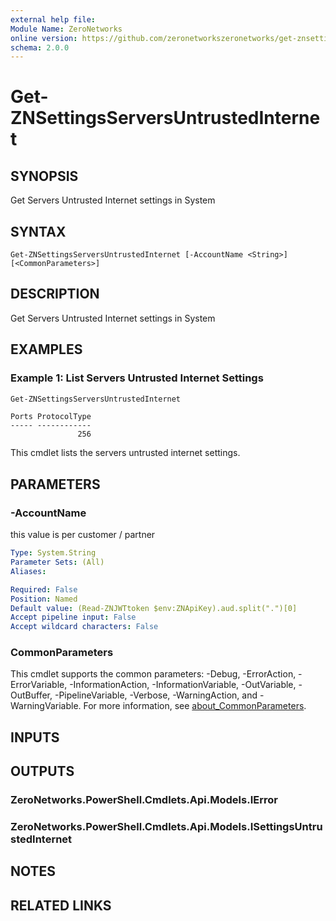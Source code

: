 ```yaml
---
external help file:
Module Name: ZeroNetworks
online version: https://github.com/zeronetworkszeronetworks/get-znsettingsserversuntrustedinternet
schema: 2.0.0
---
```


# Get-ZNSettingsServersUntrustedInternet

## SYNOPSIS
Get Servers Untrusted Internet settings in System

## SYNTAX

```
Get-ZNSettingsServersUntrustedInternet [-AccountName <String>] [<CommonParameters>]
```

## DESCRIPTION
Get Servers Untrusted Internet settings in System

## EXAMPLES

### Example 1: List Servers Untrusted Internet Settings
```powershell
Get-ZNSettingsServersUntrustedInternet
```

```output
Ports ProtocolType
----- ------------
               256
```

This cmdlet lists the servers untrusted internet settings.

## PARAMETERS

### -AccountName
this value is per customer / partner

```yaml
Type: System.String
Parameter Sets: (All)
Aliases:

Required: False
Position: Named
Default value: (Read-ZNJWTtoken $env:ZNApiKey).aud.split(".")[0]
Accept pipeline input: False
Accept wildcard characters: False
```

### CommonParameters
This cmdlet supports the common parameters: -Debug, -ErrorAction, -ErrorVariable, -InformationAction, -InformationVariable, -OutVariable, -OutBuffer, -PipelineVariable, -Verbose, -WarningAction, and -WarningVariable. For more information, see [about_CommonParameters](http://go.microsoft.com/fwlink/?LinkID=113216).

## INPUTS

## OUTPUTS

### ZeroNetworks.PowerShell.Cmdlets.Api.Models.IError

### ZeroNetworks.PowerShell.Cmdlets.Api.Models.ISettingsUntrustedInternet

## NOTES

## RELATED LINKS

